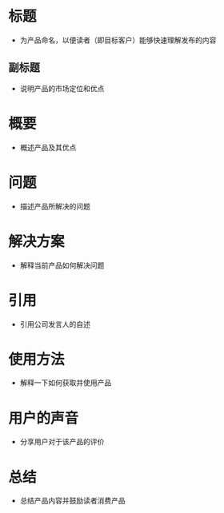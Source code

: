 # 标题
- 为产品命名，以便读者（即目标客户）能够快速理解发布的内容

## 副标题
- 说明产品的市场定位和优点

# 概要
- 概述产品及其优点

# 问题
- 描述产品所解决的问题

# 解决方案
- 解释当前产品如何解决问题

# 引用
- 引用公司发言人的自述

# 使用方法
- 解释一下如何获取并使用产品

# 用户的声音
- 分享用户对于该产品的评价

# 总结
- 总结产品内容并鼓励读者消费产品
